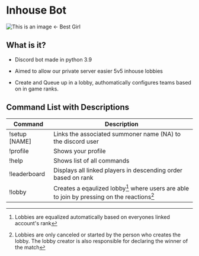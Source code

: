 # Inhouse Bot
![This is an image](https://i.imgur.com/aPHyJmo.png) <- Best Girl

## What is it?
- Discord bot made in python 3.9

- Aimed to allow our private server easier 5v5 inhouse lobbies

- Create and Queue up in a lobby, authomatically configures teams based on in game ranks.

## Command List with Descriptions

| Command          | Description                                                                                |
| ---------------- | -------------------------------------------------------------------------------------------|
| !setup [NAME]    | Links the associated summoner name (NA) to the discord user                                |
| !profile         | Shows your profile                                                                         |
| !help            | Shows list of all commands                                                                 |
| !leaderboard     | Displays all linked players in descending order based on rank                              |
| !lobby           | Creates a eqaulized lobby[^1] where users are able to join by pressing on the reactions[^2]|

[^1]:Lobbies are equalized automatically based on everyones linked account's rank

[^2]:Lobbies are only canceled or started by the person who creates the lobby. The lobby creator is also responsible for declaring the winner of the match
